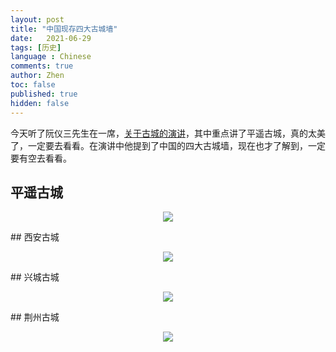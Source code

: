 ```yaml
---
layout: post
title: "中国现存四大古城墙"
date:   2021-06-29
tags: [历史]
language : Chinese
comments: true
author: Zhen
toc: false
published: true
hidden: false
---
```

今天听了阮仪三先生在一席，[关于古城的演讲](https://youtu.be/c5jFu3cOBrg)，其中重点讲了平遥古城，真的太美了，一定要去看看。在演讲中他提到了中国的四大古城墙，现在也才了解到，一定要有空去看看。

## 平遥古城

<p align="center"> <img src="{{ site.imageurl }}/四大城墙2.jpg"> </p> 
## 西安古城
<p align="center"> <img src="{{ site.imageurl }}/四大城墙1.jpg"> </p> 
## 兴城古城
<p align="center"> <img src="{{ site.imageurl }}/四大城墙2.jpg"> </p> 
## 荆州古城
<p align="center"> <img src="{{ site.imageurl }}/四大城墙2.jpg"> </p> 


<!--stackedit_data:
eyJoaXN0b3J5IjpbNDQ0NDEyNjc0XX0=
-->